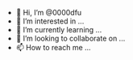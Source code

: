 - 👋 Hi, I’m @0000dfu
- 👀 I’m interested in ...
- 🌱 I’m currently learning ...
- 💞️ I’m looking to collaborate on ...
- 📫 How to reach me ...

<!---
0000dfu/0000dfu is a ✨ special ✨ repository because its `README.md` (this file) appears on your GitHub profile.
You can click the Preview link to take a look at your changes.
--->
